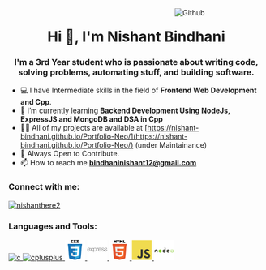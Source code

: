 <img width="35%" align="right" alt="Github" src="https://user-images.githubusercontent.com/48678280/88862734-4903af80-d201-11ea-968b-9c939d88a37c.gif" />
<h1 align="center">Hi 👋, I'm Nishant Bindhani</h1>
<h3 align="center">I'm a 3rd Year student who is passionate about writing code, solving problems, automating stuff, and building software.</h3>

 - 💻 I have Intermediate skills in the field of **Frontend Web Development and Cpp**.
- 🌱 I’m currently learning **Backend Development Using NodeJs, ExpressJS and MongoDB and DSA in Cpp**
- 👨‍💻 All of my projects are available at [https://nishant-bindhani.github.io/Portfolio-Neo/](https://nishant-bindhani.github.io/Portfolio-Neo/) (under Maintainance)
- 👯 Always Open to Contribute. 
- 📫 How to reach me **bindhaninishant12@gmail.com**

<h3 align="left">Connect with me:</h3>
<p align="left">
<a href="https://linkedin.com/in/nishanthere2" target="blank"><img align="center" src="https://img.shields.io/badge/LinkedIn-0077B5?style=for-the-badge&logo=linkedin&logoColor=white     " alt="nishanthere2" height="30" width="100" /></a>
</p>

<h3 align="left">Languages and Tools:</h3>
<p align="left"> <a href="https://www.cprogramming.com/" target="_blank" rel="noreferrer"> <img src="https://img.shields.io/badge/C-00599C?style=for-the-badge&logo=c&logoColor=white   " alt="c" width="40" height="40"/> </a> <a href="https://www.w3schools.com/cpp/" target="_blank" rel="noreferrer"> <img src="  https://img.shields.io/badge/C%2B%2B-00599C?style=for-the-badge&logo=c%2B%2B&logoColor=white " alt="cplusplus" width="40" height="40"/> </a> <a href="https://www.w3schools.com/css/" target="_blank" rel="noreferrer"> <img src="https://raw.githubusercontent.com/devicons/devicon/master/icons/css3/css3-original-wordmark.svg" alt="css3" width="40" height="40"/> </a> <a href="https://expressjs.com" target="_blank" rel="noreferrer"> <img src="https://raw.githubusercontent.com/devicons/devicon/master/icons/express/express-original-wordmark.svg" alt="express" width="40" height="40"/> </a> <a href="https://www.w3.org/html/" target="_blank" rel="noreferrer"> <img src="https://raw.githubusercontent.com/devicons/devicon/master/icons/html5/html5-original-wordmark.svg" alt="html5" width="40" height="40"/> </a> <a href="https://developer.mozilla.org/en-US/docs/Web/JavaScript" target="_blank" rel="noreferrer"> <img src="https://raw.githubusercontent.com/devicons/devicon/master/icons/javascript/javascript-original.svg" alt="javascript" width="40" height="40"/> </a> <a href="https://nodejs.org" target="_blank" rel="noreferrer"> <img src="https://raw.githubusercontent.com/devicons/devicon/master/icons/nodejs/nodejs-original-wordmark.svg" alt="nodejs" width="40" height="40"/> </a> </p>
